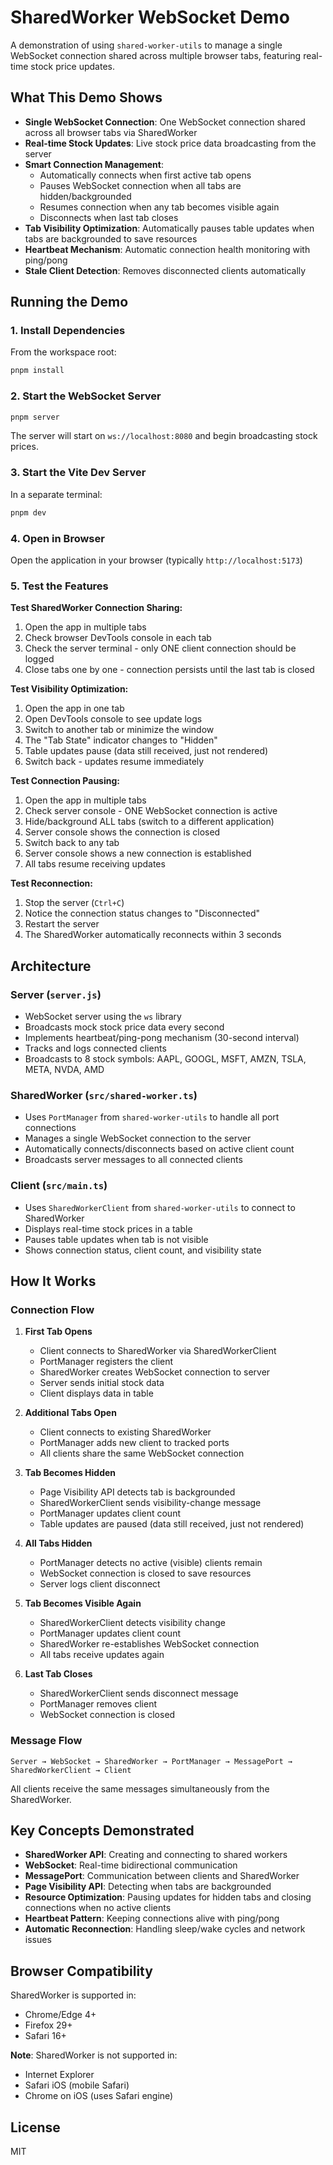 # SharedWorker WebSocket Demo

A demonstration of using `shared-worker-utils` to manage a single WebSocket connection shared across multiple browser tabs, featuring real-time stock price updates.

## What This Demo Shows

- **Single WebSocket Connection**: One WebSocket connection shared across all browser tabs via SharedWorker
- **Real-time Stock Updates**: Live stock price data broadcasting from the server
- **Smart Connection Management**:
  - Automatically connects when first active tab opens
  - Pauses WebSocket connection when all tabs are hidden/backgrounded
  - Resumes connection when any tab becomes visible again
  - Disconnects when last tab closes
- **Tab Visibility Optimization**: Automatically pauses table updates when tabs are backgrounded to save resources
- **Heartbeat Mechanism**: Automatic connection health monitoring with ping/pong
- **Stale Client Detection**: Removes disconnected clients automatically

## Running the Demo

### 1. Install Dependencies

From the workspace root:

```bash
pnpm install
```

### 2. Start the WebSocket Server

```bash
pnpm server
```

The server will start on `ws://localhost:8080` and begin broadcasting stock prices.

### 3. Start the Vite Dev Server

In a separate terminal:

```bash
pnpm dev
```

### 4. Open in Browser

Open the application in your browser (typically `http://localhost:5173`)

### 5. Test the Features

**Test SharedWorker Connection Sharing:**

1. Open the app in multiple tabs
2. Check browser DevTools console in each tab
3. Check the server terminal - only ONE client connection should be logged
4. Close tabs one by one - connection persists until the last tab is closed

**Test Visibility Optimization:**

1. Open the app in one tab
2. Open DevTools console to see update logs
3. Switch to another tab or minimize the window
4. The "Tab State" indicator changes to "Hidden"
5. Table updates pause (data still received, just not rendered)
6. Switch back - updates resume immediately

**Test Connection Pausing:**

1. Open the app in multiple tabs
2. Check server console - ONE WebSocket connection is active
3. Hide/background ALL tabs (switch to a different application)
4. Server console shows the connection is closed
5. Switch back to any tab
6. Server console shows a new connection is established
7. All tabs resume receiving updates

**Test Reconnection:**

1. Stop the server (`Ctrl+C`)
2. Notice the connection status changes to "Disconnected"
3. Restart the server
4. The SharedWorker automatically reconnects within 3 seconds

## Architecture

### Server (`server.js`)

- WebSocket server using the `ws` library
- Broadcasts mock stock price data every second
- Implements heartbeat/ping-pong mechanism (30-second interval)
- Tracks and logs connected clients
- Broadcasts to 8 stock symbols: AAPL, GOOGL, MSFT, AMZN, TSLA, META, NVDA, AMD

### SharedWorker (`src/shared-worker.ts`)

- Uses `PortManager` from `shared-worker-utils` to handle all port connections
- Manages a single WebSocket connection to the server
- Automatically connects/disconnects based on active client count
- Broadcasts server messages to all connected clients

### Client (`src/main.ts`)

- Uses `SharedWorkerClient` from `shared-worker-utils` to connect to SharedWorker
- Displays real-time stock prices in a table
- Pauses table updates when tab is not visible
- Shows connection status, client count, and visibility state

## How It Works

### Connection Flow

1. **First Tab Opens**
   - Client connects to SharedWorker via SharedWorkerClient
   - PortManager registers the client
   - SharedWorker creates WebSocket connection to server
   - Server sends initial stock data
   - Client displays data in table

2. **Additional Tabs Open**
   - Client connects to existing SharedWorker
   - PortManager adds new client to tracked ports
   - All clients share the same WebSocket connection

3. **Tab Becomes Hidden**
   - Page Visibility API detects tab is backgrounded
   - SharedWorkerClient sends visibility-change message
   - PortManager updates client count
   - Table updates are paused (data still received, just not rendered)

4. **All Tabs Hidden**
   - PortManager detects no active (visible) clients remain
   - WebSocket connection is closed to save resources
   - Server logs client disconnect

5. **Tab Becomes Visible Again**
   - SharedWorkerClient detects visibility change
   - PortManager updates client count
   - SharedWorker re-establishes WebSocket connection
   - All tabs receive updates again

6. **Last Tab Closes**
   - SharedWorkerClient sends disconnect message
   - PortManager removes client
   - WebSocket connection is closed

### Message Flow

```
Server → WebSocket → SharedWorker → PortManager → MessagePort → SharedWorkerClient → Client
```

All clients receive the same messages simultaneously from the SharedWorker.

## Key Concepts Demonstrated

- **SharedWorker API**: Creating and connecting to shared workers
- **WebSocket**: Real-time bidirectional communication
- **MessagePort**: Communication between clients and SharedWorker
- **Page Visibility API**: Detecting when tabs are backgrounded
- **Resource Optimization**: Pausing updates for hidden tabs and closing connections when no active clients
- **Heartbeat Pattern**: Keeping connections alive with ping/pong
- **Automatic Reconnection**: Handling sleep/wake cycles and network issues

## Browser Compatibility

SharedWorker is supported in:

- Chrome/Edge 4+
- Firefox 29+
- Safari 16+

**Note**: SharedWorker is not supported in:

- Internet Explorer
- Safari iOS (mobile Safari)
- Chrome on iOS (uses Safari engine)

## License

MIT
